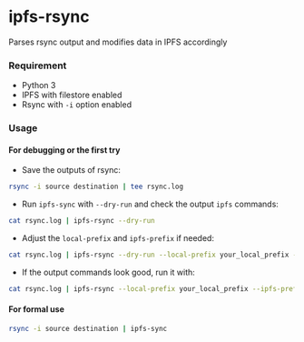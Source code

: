 # ipfs-rsync
Parses rsync output and modifies data in IPFS accordingly

### Requirement

* Python 3
* IPFS with filestore enabled
* Rsync with `-i` option enabled

### Usage

#### For debugging or the first try

* Save the outputs of rsync:

```sh
rsync -i source destination | tee rsync.log
```

* Run `ipfs-sync` with `--dry-run` and check the output `ipfs` commands:

```sh
cat rsync.log | ipfs-rsync --dry-run
```

* Adjust the `local-prefix` and `ipfs-prefix` if needed:

```sh
cat rsync.log | ipfs-rsync --dry-run --local-prefix your_local_prefix --ipfs-prefix your_ipfs_prefix
```

* If the output commands look good, run it with:

```sh
cat rsync.log | ipfs-rsync --local-prefix your_local_prefix --ipfs-prefix your_ipfs_prefix
```

#### For formal use

```sh
rsync -i source destination | ipfs-sync
```
